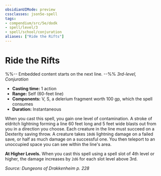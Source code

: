 ```yaml
---
obsidianUIMode: preview
cssclasses: json5e-spell
tags:
- compendium/src/5e/dodk
- spell/level/3
- spell/school/conjuration
aliases: ["Ride the Rifts"]
---
```

# Ride the Rifts
%%-- Embedded content starts on the next line. --%%
*3rd-level, Conjuration*  

- **Casting time:** 1 action
- **Range:** Self (60-feet line)
- **Components:** V, S, a delerium fragment worth 100 gp, which the spell consumes
- **Duration:** Instantaneous

When you cast this spell, you gain one level of contamination. A stroke of eldritch lightning forming a line 60 feet long and 5 feet wide blasts out from you in a direction you choose. Each creature in the line must succeed on a Dexterity saving throw. A creature takes `10d6` lightning damage on a failed save, or half as much damage on a successful one. You then teleport to an unoccupied space you can see within the line's area.

**At Higher Levels.** When you cast this spell using a spell slot of 4th level or higher, the damage increases by `2d6` for each slot level above 3rd.

*Source: Dungeons of Drakkenheim p. 228*